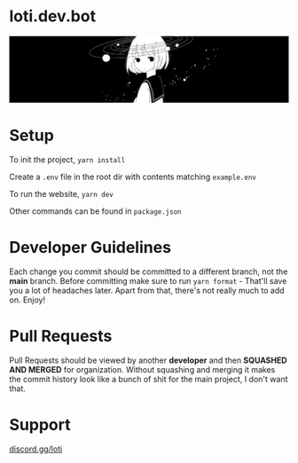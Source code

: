 # loti.dev.bot
<img src="/media/loti-background.png" />

# Setup

To init the project, `yarn install`

Create a `.env` file in the root dir with contents matching `example.env`

To run the website, `yarn dev`

Other commands can be found in `package.json`

# Developer Guidelines
Each change you commit should be committed to a different branch, not the **main** branch. Before committing make sure to run `yarn format` - That'll save you a lot of headaches later. Apart from that, there's not really much to add on. Enjoy!

# Pull Requests
Pull Requests should be viewed by another **developer** and then **SQUASHED AND MERGED** for organization. Without squashing and merging it makes the commit history look like  a bunch of shit for the main project, I don't want that.

# Support
<a href="https://discord.gg/loti">discord.gg/loti</a>
